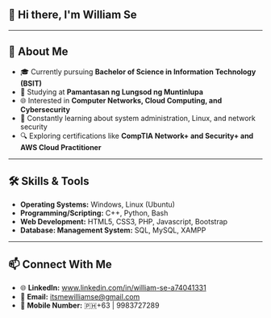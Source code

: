 ## 👋 Hi there, I'm William Se 

---

## 🚀 About Me
- 🎓 Currently pursuing **Bachelor of Science in Information Technology (BSIT)**
- 🏫 Studying at **Pamantasan ng Lungsod ng Muntinlupa**
- 🌐 Interested in **Computer Networks, Cloud Computing, and Cybersecurity**  
- 📖 Constantly learning about system administration, Linux, and network security  
- 🔍 Exploring certifications like **CompTIA Network+ and Security+ and AWS Cloud Practitioner**

---

## 🛠️ Skills & Tools
- **Operating Systems:** Windows, Linux (Ubuntu)  
- **Programming/Scripting:** C++, Python, Bash
- **Web Development:** HTML5, CSS3, PHP, Javascript, Bootstrap
- **Database: Management System:** SQL, MySQL, XAMPP

---

## 📫 Connect With Me
- 🌐 **LinkedIn:** www.linkedin.com/in/william-se-a74041331
- 📧 **Email:** itsmewilliamse@gmail.com
- 📱 **Mobile Number:** 🇵🇭+63 | 9983727289
